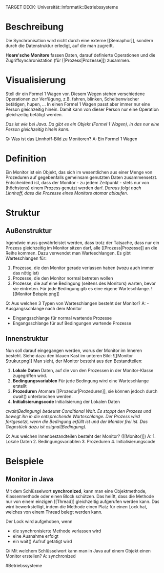 TARGET DECK: Universität::Informatik::Betriebssysteme

# Beschreibung
Die Synchronisation wird nicht durch eine externe [[Semaphor]], sondern durch die Datenstruktur erledigt, auf die man zugreift.

**Hoare'sche Monitore** fassen Daten, darauf definierte Operationen und die Zugriffsynchronistation (für [[Prozess|Prozesse]]) zusammen.

# Visualisierung
Stell dir ein Formel 1 Wagen vor. Diesem Wegen stehen verschiedene Operationen zur Verfügung, z.B. fahren, blinken, Scheibenwischer betätigen, hupen, ...
In einen Formel 1 Wagen passt aber immer nur eine Person gleichzeitig hinein. Damit kann von dieser Person nur eine Operation gleichzeitig betätigt werden.

*Das ist wie bei Java. Da gibt es ein Objekt (Formel 1 Wagen), in das nur eine Person gleichzeitig hinein kann.*

Q: Was ist das Linnhoff-Bild zu Monitoren?
A: Ein Formel 1 Wagen
<!--ID: 1643668654173-->



# Definition
Ein Monitor ist ein Objekt, das sich im wesentlichen aus einer Menge von Prozeduren auf gegebenfalls gemeinsam genutzten Daten zusammensetzt.
Entscheidend ist, dass der Monitor - zu jedem Zeitpunkt - stets nur von (höchstens) einem Prozess genutzt werden darf.
*Daraus folgt nach Linnhoff, dass die Prozesse eines Monitors atomar ablaufen.*


# Struktur
## Außenstruktur
Irgendwie muss gewährleistet werden, dass trotz der Tatsache, dass nur ein Prozess gleichzeitig im Monitor sitzen darf, alle [[Prozess|Prozesse]] an die Reihe kommen.
Dazu verwendet man Warteschlangen. Es gibt Warteschlangen für:
1. Prozesse, die den Monitor gerade verlassen haben (wozu auch immer das nötig ist)
2. Prozesse, die den Monitor normal betreten wollen
3. Prozesse, die auf eine Bedingung (seitens des Monitors) warten, bevor sie eintreten.
Für jede Bedingung gib es eine eigene Warteschlange.
![[Monitor Beispie.png]]

Q: Aus welchen 3 Typen von Warteschlangen besteht der Monitor?
A: - Ausgangsschlange nach dem Monitor
- Eingangsschlange für normal wartende Prozesse
- Engangsschlange für auf Bedingungen wartende Prozesse
<!--ID: 1643668654282-->


## Innenstruktur
Nun soll darauf eingegangen werden, worus der Monitor im Inneren besteht. Siehe dazu den blauen Kast im unteren Bild:
![[Monitor Strukur.png]]
Man sieht, der Monitor besteht aus den Bestandteilen:
1. **Lokale Daten**
Daten, auf die von den Prozessen in der Monitor-Klasse zugegriffen wird.
2. **Bedingungsvariablen**
Für jede Bedingung wird eine Warteschlange erstellt
3. **Prozeduren**
Atomare [[Prozedur|Prozeduren]], sie können jedoch durch cwait() unterbrochen werden.
4. **Initialisierungscode**
Initialisierung der Lokalen Daten

*cwait(Bedingung) bedeutet Conditional Wait. Es stoppt den Prozess und bewegt ihn in die entsprechende Warteschlange. Der Prozess wird fortgesetzt, wenn die Bedingung erfüllt ist und der Monitor frei ist. Das Gegnstück dazu ist csignal(Bedingung).*

Q: Aus welchen Innenbestandteilen besteht der Monitor? ([[Monitor]])
A: 1. Lokale Daten
2. Bedingungsvariablen
3. Prozeduren
4. Initialisierungscode
<!--ID: 1643668654387-->



# Beispiele
## Monitor in Java
Mit dem Schlüsselwort **synchronized**, kann man eine Objektmethode, Klassenmethode oder einen Block schützen.
Das heißt, dass die Methode nur von einem einzigen [[Thread]] gleichzeitig aufgerufen werden kann. Das wird bewerkstelligt, indem die Methode einen Platz für einen Lock hat, welches von einem Thread belegt werden kann.

Der Lock wird aufgehoben, wenn
- die synchronisierte Methode verlassen wird
- eine Ausnahme erfolgt
- ein wait() Aufruf getätigt wird

Q: Mit welchem Schlüsselwort kann man in Java auf einem Objekt einen Monitor erstellen?
A: synchronized
<!--ID: 1643668654499-->




#Betriebssysteme 